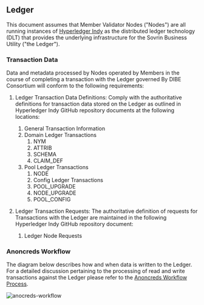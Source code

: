 ## Ledger
This document assumes that Member Validator Nodes ("Nodes") are all running instances of [Hyperledger Indy](https://github.com/hyperledger/indy-sdk) as the distributed ledger technology (DLT) that provides the underlying infrastructure for the Sovrin Business Utility ("the Ledger").

### Transaction Data
Data and metadata processed by Nodes operated by Members in the course of completing a transaction with the Ledger governed By DIBE Consortium will conform to the following requirements:

1. Ledger Transaction Data Definitions: Comply with the authoritative definitions for transaction data stored on the Ledger as outlined in Hyperledger Indy GitHub repository documents at the following locations:
    1. General Transaction Information
    2. Domain Ledger Transactions
        1. NYM
        1. ATTRIB
        1. SCHEMA
        1. CLAIM_DEF
    3. Pool Ledger Transactions
        1. NODE
        1. Config Ledger Transactions
        1. POOL_UPGRADE
        1. NODE_UPGRADE
        1. POOL_CONFIG

2. Ledger Transaction Requests: The authoritative definition of requests for Transactions with the Ledger are maintained in the following Hyperledger Indy GitHub repository document:
    1. Ledger Node Requests

### Anoncreds Workflow
The diagram below describes how and when data is written to the Ledger. For a detailed discussion pertaining to the processing of read and write transactions against the Ledger please refer to the [Anoncreds Workflow Process](https://github.com/hyperledger/indy-sdk/tree/master/docs/design/002-anoncreds#anoncreds-workflow).

![anocreds-workflow](https://github.com/hyperledger/indy-sdk/raw/master/docs/design/002-anoncreds/anoncreds-workflow.svg?sanitize=true)
